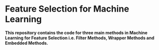 # Feature Selection for Machine Learning

**This repository contains the code for three main methods in Machine Learning for Feature Selection i.e. Filter Methods, Wrapper Methods and Embedded Methods.**
